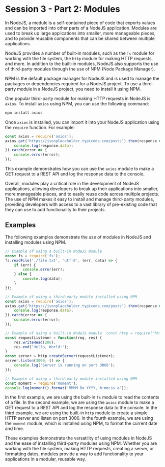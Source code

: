 # Session 3 - Part 2: Modules

In NodeJS, a module is a self-contained piece of code that exports values and can be imported into other parts of a NodeJS application. Modules are used to break up large applications into smaller, more manageable pieces, and to provide reusable components that can be shared between multiple applications.

NodeJS provides a number of built-in modules, such as the `fs` module for working with the file system, the `http` module for making HTTP requests, and more. In addition to the built-in modules, NodeJS also supports the use of third-party modules through the use of NPM (Node Package Manager).

NPM is the default package manager for NodeJS and is used to manage the packages or dependencies required for a NodeJS project. To use a third-party module in a NodeJS project, you need to install it using NPM.

One popular third-party module for making HTTP requests in NodeJS is `axios`. To install `axios` using NPM, you can use the following command:

```bash
npm install axios
```

Once `axios` is installed, you can import it into your NodeJS application using the `require` function. For example:

```js
const axios = require('axios');
axios.get('https://jsonplaceholder.typicode.com/posts').then(response => {
	console.log(response.data);
}).catch(error => {
	console.error(error);
});
```

This example demonstrates how you can use the `axios` module to make a GET request to a REST API and log the response data to the console.

Overall, modules play a critical role in the development of NodeJS applications, allowing developers to break up their applications into smaller, more manageable pieces, and to easily reuse code across multiple projects. The use of NPM makes it easy to install and manage third-party modules, providing developers with access to a vast library of pre-existing code that they can use to add functionality to their projects.

## Examples

The following examples demonstrate the use of modules in NodeJS and installing modules using NPM.

```js
// Example of using a built-in NodeJS module 
const fs = require('fs');
fs.readFile('./file.txt', 'utf-8', (err, data) => {
	if (err) {
		console.error(err);
	} else {
		console.log(data);
	}
});

// Example of using a third-party module installed using NPM
const axios = require('axios');
axios.get('https://jsonplaceholder.typicode.com/posts').then(response => {
	console.log(response.data);
}).catch(error => {
	console.error(error);
});

// Example of using a built-in NodeJS module  const http = require('http'); 
const requestListener = function(req, res) {
	res.writeHead(200);
	res.end('Hello, World!');
}
const server = http.createServer(requestListener);
server.listen(3000, () => {
	console.log('Server is running on port 3000');
});

// Example of using a third-party module installed using NPM 
const moment = require('moment');
console.log(moment().format('MMMM Do YYYY, h:mm:ss a'));
```

In the first example, we are using the built-in `fs` module to read the contents of a file. In the second example, we are using the `axios` module to make a GET request to a REST API and log the response data to the console. In the third example, we are using the built-in `http` module to create a simple HTTP server and listen on port 3000. In the fourth example, we are using the `moment` module, which is installed using NPM, to format the current date and time.

These examples demonstrate the versatility of using modules in NodeJS and the ease of installing third-party modules using NPM. Whether you are working with the file system, making HTTP requests, creating a server, or formatting dates, modules provide a way to add functionality to your applications in a modular, reusable way.